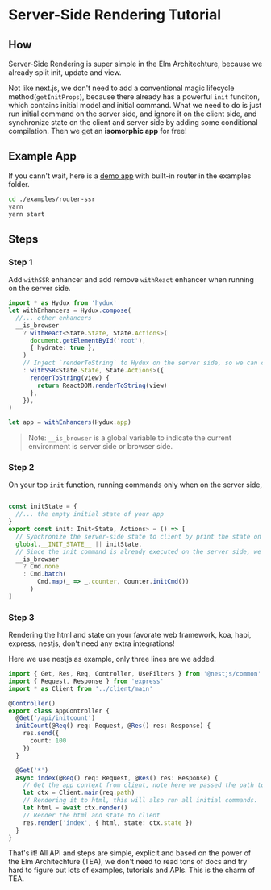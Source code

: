 # Server-Side Rendering Tutorial

## How

Server-Side Rendering is super simple in the Elm Architechture, because we already split init, update and view.

Not like next.js, we don't need to add a conventional magic lifecycle method(`getInitProps`), because there already has a powerful `init` funciton, which contains initial model and initial command. What we need to do is just run initial command on the server side, and ignore it on the client side, and synchronize state on the client and server side by adding some conditional compilation. Then we get an **isomorphic app** for free!

## Example App

If you cann't wait, here is a [demo app](https://github.com/hydux/hydux/tree/master/examples/router-ssr) with built-in router in the examples folder.

```sh
cd ./examples/router-ssr
yarn
yarn start
```

## Steps

### Step 1

Add `withSSR` enhancer and add remove `withReact` enhancer when running on the server side.

```ts
import * as Hydux from 'hydux'
let withEnhancers = Hydux.compose(
  //... other enhancers
  __is_browser
    ? withReact<State.State, State.Actions>(
      document.getElementById('root'),
      { hydrate: true },
    )
    // Inject `renderToString` to Hydux on the server side, so we can call `ctx.render` to run all init commands.
    : withSSR<State.State, State.Actions>({
      renderToString(view) {
        return ReactDOM.renderToString(view)
      },
    }),
)

let app = withEnhancers(Hydux.app)
```

> Note: `__is_browser` is a global variable to indicate the current environment is server side or browser side.

### Step 2

On your top `init` function, running commands only when on the server side,

```ts

const initState = {
  //... the empty initial state of your app
}
export const init: Init<State, Actions> = () => [
  // Synchronize the server-side state to client by print the state on the html
  global.__INIT_STATE__ || initState,
  // Since the init command is already executed on the server side, we can simply ignore it on the browser side.
  __is_browser
    ? Cmd.none
    : Cmd.batch(
        Cmd.map(_ => _.counter, Counter.initCmd())
      )
]
```

### Step 3

Rendering the html and state on your favorate web framework, koa, hapi, express, nestjs, don't need any extra integrations!

Here we use nestjs as example, only three lines are we added.

```ts
import { Get, Res, Req, Controller, UseFilters } from '@nestjs/common'
import { Request, Response } from 'express'
import * as Client from '../client/main'

@Controller()
export class AppController {
  @Get('/api/initcount')
  initCount(@Req() req: Request, @Res() res: Response) {
    res.send({
      count: 100
    })
  }

  @Get('*')
  async index(@Req() req: Request, @Res() res: Response) {
    // Get the app context from client, note here we passed the path to the client router.
    let ctx = Client.main(req.path)
    // Rendering it to html, this will also run all initial commands.
    let html = await ctx.render()
    // Render the html and state to client
    res.render('index', { html, state: ctx.state })
  }
}

```

That's it! All API and steps are simple, explicit and based on the power of the Elm Architechture (TEA), we don't need to read tons of docs and try hard to figure out lots of examples, tutorials and APIs. This is the charm of TEA.
